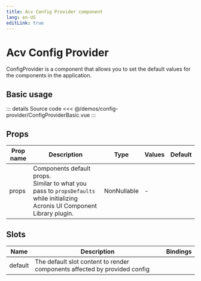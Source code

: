 ```yaml
---
title: Acv Config Provider component
lang: en-US
editLink: true
---
```


# Acv Config Provider

ConfigProvider is a component that allows you to set the default values for the components in the application.

## Basic usage

<ConfigProviderBasic />

::: details Source code
<<< @/demos/config-provider/ConfigProviderBasic.vue
:::

## Props

| Prop name | Description                                                                                                                    | Type        | Values | Default |
| --------- | ------------------------------------------------------------------------------------------------------------------------------ | ----------- | ------ | ------- |
| props     | Components default props.<br/>Similar to what you pass to `propsDefaults` while initializing Acronis UI Component Library plugin. | NonNullable | -      |         |

## Slots

| Name    | Description                                                               | Bindings |
| ------- | ------------------------------------------------------------------------- | -------- |
| default | The default slot content to render components affected by provided config |          |
